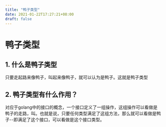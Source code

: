 ```yaml
---
title: "鸭子类型"
date: 2021-01-22T17:27:21+08:00
draft: false
---
```

# 鸭子类型

## 1. 什么是鸭子类型

只要走起路来像鸭子，叫起来像鸭子，就可以认为是鸭子。这就是鸭子类型  

## 2. 鸭子类型有什么作用？

对应于golang中的接口的概念，一个接口定义了一组操作，这组操作可以看做是鸭子的走路，叫。也就是说，只要任何类型满足了这组方法，那么就可以看做是鸭子--即满足了这个接口，可以看做是这个接口类型。
